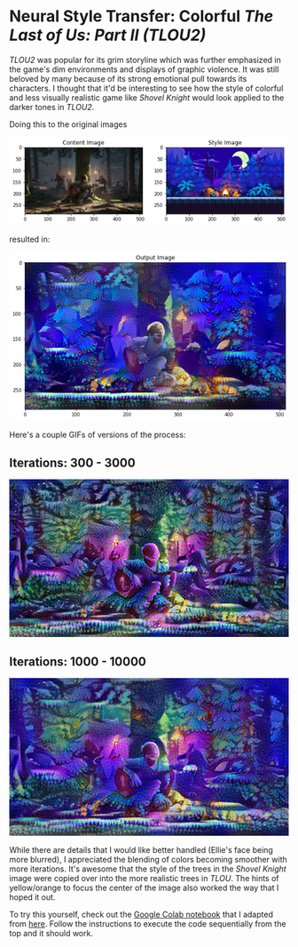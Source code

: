 # Neural Style Transfer: Colorful *The Last of Us: Part II (TLOU2)*

*TLOU2* was popular for its grim storyline which was further emphasized in the game's dim environments and displays of graphic violence. It was still beloved by many because of its strong emotional pull towards its characters. I thought that it'd be interesting to see how the style of colorful and less visually realistic game like *Shovel Knight* would look applied to the darker tones in *TLOU2*.

Doing this to the original images 

![Original images](https://raw.githubusercontent.com/marjcuerdo/NeuralStyleTransfer-TLOUColor/main/output/results1.png)

resulted in:

![Resulting image](https://raw.githubusercontent.com/marjcuerdo/NeuralStyleTransfer-TLOUColor/main/output/results.png)

Here's a couple GIFs of versions of the process:

## Iterations: 300 - 3000
![Resulting image](https://raw.githubusercontent.com/marjcuerdo/NeuralStyleTransfer-TLOUColor/main/output/animated_3000.gif)


## Iterations: 1000 - 10000
![Resulting image](https://raw.githubusercontent.com/marjcuerdo/NeuralStyleTransfer-TLOUColor/main/output/animated.gif)

While there are details that I would like better handled (Ellie's face being more blurred), I appreciated the blending of colors becoming smoother with more iterations. It's awesome that the style of the trees in the *Shovel Knight* image were copied over into the more realistic trees in *TLOU*. The hints of yellow/orange to focus the center of the image also worked the way that I hoped it out.

To try this yourself, check out the [Google Colab notebook](https://colab.research.google.com/github/marjcuerdo/NeuralStyleTransfer-TLOUColor/blob/main/Neural_Style_Transfer_for_Colorful_The_Last_of_Us_Part_II.ipynb) that I adapted from [here](https://colab.research.google.com/drive/11vmlxovVLBitrnrNZvvEiEl21xr_azka#scrollTo=jo5PziEC4hWs). Follow the instructions to execute the code sequentially from the top and it should work.
